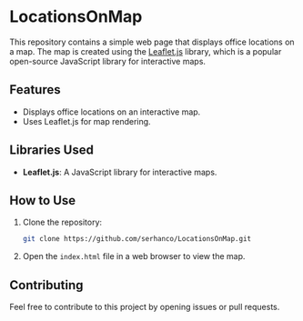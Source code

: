 # LocationsOnMap

This repository contains a simple web page that displays office locations on a map. The map is created using the [Leaflet.js](https://leafletjs.com/) library, which is a popular open-source JavaScript library for interactive maps.

## Features
- Displays office locations on an interactive map.
- Uses Leaflet.js for map rendering.

## Libraries Used
- **Leaflet.js**: A JavaScript library for interactive maps.

## How to Use
1. Clone the repository:
   ```bash
   git clone https://github.com/serhanco/LocationsOnMap.git
   ```
2. Open the `index.html` file in a web browser to view the map.

## Contributing
Feel free to contribute to this project by opening issues or pull requests.